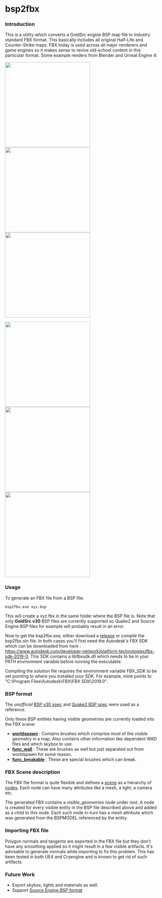 # bsp2fbx

### Introduction

This is a utility which converts a GoldSrc engine BSP map file to industry standard FBX format. This basically includes all original Half-Life and Counter-Strike maps. FBX today is used across all major renderers and game engines so it makes sense to revive old-school content in this particular format. Some example renders from Blender and Unreal Engine 4:

<img src="https://github.com/pdsharma0/bsp2fbx/blob/master/images/blender/RPR_aztec_11.png?raw=true" width="280"> <img src="https://github.com/pdsharma0/bsp2fbx/blob/master/images/blender/RPR_dust_2.png?raw=true" width="280"> <img src="https://github.com/pdsharma0/bsp2fbx/blob/master/images/blender/RPR_inferno_1.png?raw=true" width="280">

<img src="https://github.com/pdsharma0/bsp2fbx/blob/master/images/ue4/cstrike_italy.png?raw=true" width="280"> <img src="https://github.com/pdsharma0/bsp2fbx/blob/master/images/ue4/hl_bootcamp.png?raw=true" width="280"> <img src="https://github.com/pdsharma0/bsp2fbx/blob/master/images/ue4/cstrike_office.png?raw=true" width="280">

### Usage

To generate an FBX file from a BSP file:

```
bsp2fbx.exe xyz.bsp
```

This will create a xyz.fbx in the same folder where the BSP file is. Note that only **GoldSrc v30** BSP files are currently supported so Quake2 and Source Engine BSP files for example will probably result in an error.

Now to get the bsp2fbx.exe, either download a [release](https://github.com/pdsharma0/bsp2fbx/releases) or compile the bsp2fbx.sln file. In both cases you'll first need the Autodesk's FBX SDK which can be downloaded from here : https://www.autodesk.com/developer-network/platform-technologies/fbx-sdk-2019-0. This SDK contains a libfbxsdk.dll which needs to be in your PATH environment variable before running the executable.

Compiling the solution file requires the environment variable FBX_SDK to be set pointing to where you installed your SDK. For example, mine points to "C:\Program Files\Autodesk\FBX\FBX SDK\2019.0".

### BSP format

The *unofficial* [BSP v30 spec](http://hlbsp.sourceforge.net/index.php?content=bspdef) and [Quake2 BSP spec](http://www.flipcode.com/archives/Quake_2_BSP_File_Format.shtml) were used as a reference.

Only these BSP entities having visible geometries are currently loaded into the FBX scene:
* [**worldspawn**](https://developer.valvesoftware.com/wiki/Worldspawn) : Contains *brushes* which comprise most of the visible geometry in a map. Also contains other information like dependent WAD files and which skybox to use. 
* [**func_wall**](https://developer.valvesoftware.com/wiki/Func_wall) : These are brushes as well but just separated out from worldspawn for some reason.
* [**func_breakable**](https://developer.valvesoftware.com/wiki/Func_breakable) : These are special brushes which can break.

### FBX Scene description

The FBX file format is quite flexible and defines a [scene](https://help.autodesk.com/view/FBX/2017/ENU/?guid=__files_GUID_4F644045_380D_4B75_A2A3_D39DDE53BEDD_htm) as a hierarchy of [nodes](https://help.autodesk.com/view/FBX/2017/ENU/?guid=__files_GUID_02CF7021_71FF_4F31_A072_291EF86CCA5A_htm). Each node can have many attributes like a mesh, a light, a camera etc. 

The generated FBX contains a *visible_geometries* node under root. A node is created for every visible entity in the BSP file described above and added as a child to this node. Each such node in-turn has a mesh attribute which was generated from the BSPMODEL referenced by the entity.

### Importing FBX file

Polygon normals and tangents are exported in the FBX file but they don't have any smoothing applied so it might result in a few visible artifacts. It's advisable to generate normals while importing to fix this problem. This has been tested in both UE4 and Cryengine and is known to get rid of such artifacts.

### Future Work

* Export skybox, lights and materials as well.
* Support [Source Engine BSP format](http://bagthorpe.org/bob/cofrdrbob/bspformat.html)